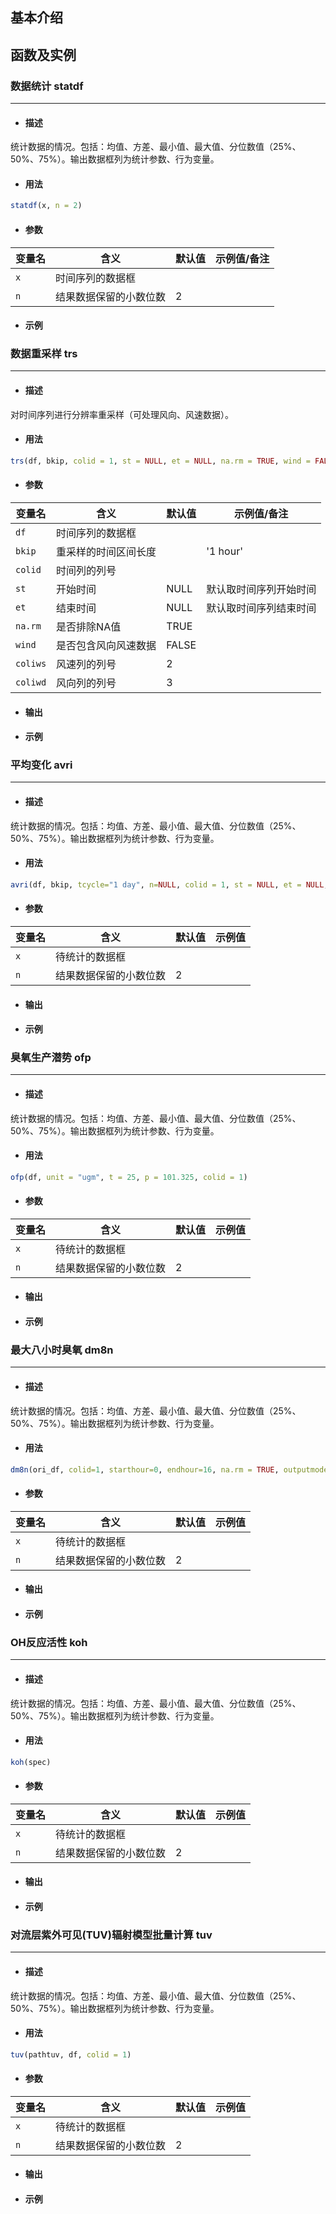## 基本介绍

## 函数及实例

### 数据统计 statdf 
----------
* #### 描述

统计数据的情况。包括：均值、方差、最小值、最大值、分位数值（25%、50%、75%）。输出数据框列为统计参数、行为变量。

* #### 用法
``` r
statdf(x, n = 2)
```
* #### 参数

| 变量名             | 含义                              | 默认值                     | 示例值/备注                           |
| ------------------| ----------------------------------|----------------------------|--------------------------------------|
| `x`               | 时间序列的数据框                   |                            |                                      |
| `n`               | 结果数据保留的小数位数              | 2                          |                                      |

* #### 示例

### 数据重采样 trs
----------
* #### 描述

对时间序列进行分辨率重采样（可处理风向、风速数据）。

* #### 用法
``` r
trs(df, bkip, colid = 1, st = NULL, et = NULL, na.rm = TRUE, wind = FALSE, coliws = 2, coliwd = 3)
```
* #### 参数

| 变量名             | 含义                              | 默认值                     | 示例值/备注                            |
| ------------------| ----------------------------------|----------------------------|--------------------------------------|
| `df`              | 时间序列的数据框                    |                            |                                      |
| `bkip`            | 重采样的时间区间长度                |                            | '1 hour'                             |
| `colid`           | 时间列的列号                       |                            |                                      |
| `st`              | 开始时间                           | NULL                       | 默认取时间序列开始时间                 |
| `et`              | 结束时间                           | NULL                       | 默认取时间序列结束时间                 |
| `na.rm`           | 是否排除NA值                       | TRUE                       |                                      |
| `wind`            | 是否包含风向风速数据                | FALSE                      |                                      |
| `coliws`          | 风速列的列号                       | 2                          |                                      |
| `coliwd`          | 风向列的列号                       | 3                          |                                      |

* #### 输出

* #### 示例

### 平均变化 avri
----------
* #### 描述

统计数据的情况。包括：均值、方差、最小值、最大值、分位数值（25%、50%、75%）。输出数据框列为统计参数、行为变量。

* #### 用法
``` r
avri(df, bkip, tcycle="1 day", n=NULL, colid = 1, st = NULL, et = NULL, na.rm = TRUE, wind = FALSE, coliws = 2, coliwd = 3)
```
* #### 参数

| 变量名             | 含义                              | 默认值                     |示例值                                 |
| ------------------| ----------------------------------|----------------------------|--------------------------------------|
| `x`               | 待统计的数据框                     |                            |                                      |
| `n`               | 结果数据保留的小数位数              | 2                          |                                      |

* #### 输出

* #### 示例

### 臭氧生产潜势 ofp
----------
* #### 描述

统计数据的情况。包括：均值、方差、最小值、最大值、分位数值（25%、50%、75%）。输出数据框列为统计参数、行为变量。

* #### 用法
``` r
ofp(df, unit = "ugm", t = 25, p = 101.325, colid = 1)
```
* #### 参数

| 变量名             | 含义                              | 默认值                     |示例值                                 |
| ------------------| ----------------------------------|----------------------------|--------------------------------------|
| `x`               | 待统计的数据框                     |                            |                                      |
| `n`               | 结果数据保留的小数位数              | 2                          |                                      |

* #### 输出

* #### 示例


### 最大八小时臭氧 dm8n
----------
* #### 描述

统计数据的情况。包括：均值、方差、最小值、最大值、分位数值（25%、50%、75%）。输出数据框列为统计参数、行为变量。

* #### 用法
``` r
dm8n(ori_df, colid=1, starthour=0, endhour=16, na.rm = TRUE, outputmode=1)
```
* #### 参数

| 变量名             | 含义                              | 默认值                     |示例值                                 |
| ------------------| ----------------------------------|----------------------------|--------------------------------------|
| `x`               | 待统计的数据框                     |                            |                                      |
| `n`               | 结果数据保留的小数位数              | 2                          |                                      |

* #### 输出

* #### 示例

### OH反应活性 koh
----------
* #### 描述

统计数据的情况。包括：均值、方差、最小值、最大值、分位数值（25%、50%、75%）。输出数据框列为统计参数、行为变量。

* #### 用法
``` r
koh(spec)
```
* #### 参数

| 变量名             | 含义                              | 默认值                     |示例值                                 |
| ------------------| ----------------------------------|----------------------------|--------------------------------------|
| `x`               | 待统计的数据框                     |                            |                                      |
| `n`               | 结果数据保留的小数位数              | 2                          |                                      |

* #### 输出

* #### 示例

### 对流层紫外可见(TUV)辐射模型批量计算 tuv
----------
* #### 描述

统计数据的情况。包括：均值、方差、最小值、最大值、分位数值（25%、50%、75%）。输出数据框列为统计参数、行为变量。

* #### 用法
``` r
tuv(pathtuv, df, colid = 1)
```
* #### 参数

| 变量名             | 含义                              | 默认值                     |示例值                                 |
| ------------------| ----------------------------------|----------------------------|--------------------------------------|
| `x`               | 待统计的数据框                     |                            |                                      |
| `n`               | 结果数据保留的小数位数              | 2                          |                                      |

* #### 输出

* #### 示例



